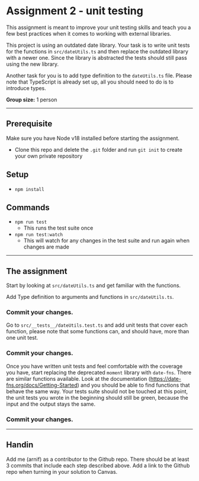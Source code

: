  # Assignment 2 - unit testing


This assignment is meant to improve your unit testing skills and teach you a few best practices when it comes to working with external libraries.

This project is using an outdated date library. Your task is to write unit tests for the functions in `src/dateUtils.ts` and then replace the outdated library with a newer one.
Since the library is abstracted the tests should still pass using the new library.

Another task for you is to add type definition to the `dateUtils.ts` file. Please note that TypeScript is already set up, all you should need to do is to introduce types.


**Group size:** 1 person

-----

## Prerequisite

Make sure you have Node v18 installed before starting the assignment.
* Clone this repo and delete the `.git` folder and run `git init` to create your own private repository

## Setup

* `npm install`

## Commands
* `npm run test`
    - This runs the test suite once
* `npm run test:watch`
    - This will watch for any changes in the test suite and run again when changes are made

------------------

## The assignment

Start by looking at `src/dateUtils.ts` and get familiar with the functions.

Add Type definition to arguments and functions in `src/dateUtils.ts`.

### **Commit your changes.**

Go to `src/__tests__/dateUtils.test.ts` and add unit tests that cover each function, please note that some functions can, and should have, more than one unit test.

### **Commit your changes.**

Once you have written unit tests and feel comfortable with the coverage you have, start replacing the deprecated `moment` library with `date-fns`. There are similar functions available. Look at the documentation (https://date-fns.org/docs/Getting-Started) and you should be able to find functions that behave the same way.
Your tests suite should not be touched at this point, the unit tests you wrote in the beginning should still be green, because the input and the output stays the same.

### **Commit your changes.**


--------
## Handin

Add me (arnif) as a contributor to the Github repo. There should be at least 3 commits that include each step described above.
Add a link to the Github repo when turning in your solution to Canvas.

